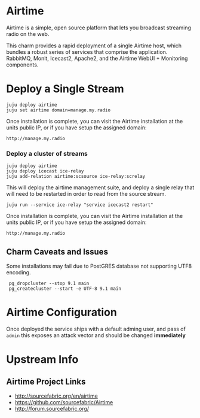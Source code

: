 # Airtime

Airtime is a simple, open source platform that lets you broadcast streaming
radio on the web.

This charm provides a rapid deployment of a single Airtime host, which bundles a
robust series of services that comprise the application. RabbitMQ, Monit,
Icecast2, Apache2, and the Airtime WebUI + Monitoring components.

# Deploy a Single Stream

    juju deploy airtime
    juju set airtime domain=manage.my.radio


Once installation is complete, you can visit the Airtime installation at the
units public IP, or if you have setup the assigned domain:

    http://manage.my.radio

### Deploy a cluster of streams

    juju deploy airtime
    juju deploy icecast ice-relay
    juju add-relation airtime:scsource ice-relay:screlay

This will deploy the airtime management suite, and deploy a single relay that
will need to be restarted in order to read from the source stream.

    juju run --service ice-relay "service icecast2 restart"

Once installation is complete, you can visit the Airtime installation at the
units public IP, or if you have setup the assigned domain:

    http://manage.my.radio


## Charm Caveats and Issues

Some installations may fail due to PostGRES database not supporting UTF8
encoding.

     pg_dropcluster --stop 9.1 main
     pg_createcluster --start -e UTF-8 9.1 main

# Airtime Configuration

Once deployed the service ships with a default adming user, and pass of `admin`
this exposes an attack vector and should be changed **immediately**

# Upstream Info

## Airtime Project Links

- http://sourcefabric.org/en/airtime
- https://github.com/sourcefabric/Airtime
- http://forum.sourcefabric.org/
